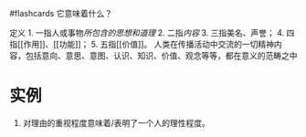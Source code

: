 #flashcards 
它意味着什么？

定义
	1. 一指人或事物*所包含的思想和道理* 
	2. 二指*内容* 
	3. 三指美名、声誉；
	4. 四指[[作用]]、[[功能]]；
	5. 五指[[价值]]。
人类在传播活动中交流的一切精神内容，包括意向、意思、意图、认识、知识、价值、观念等等，都在意义的范畴之中
# 实例
1. 对理由的重视程度意味着/表明了一个人的理性程度。